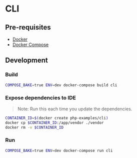 # CLI

## Pre-requisites
* [Docker](https://docs.docker.com/get-started/get-docker/)
* [Docker Compose](https://docs.docker.com/compose/)

## Development
### Build
```bash
COMPOSE_BAKE=true ENV=dev docker-compose build cli
```

### Expose dependencies to IDE
> Note: Run this each time you update the dependencies.

```bash
CONTAINER_ID=$(docker create php-examples/cli)
docker cp $CONTAINER_ID:/app/vendor ./vendor
docker rm -v $CONTAINER_ID
```

### Run
```bash
COMPOSE_BAKE=true ENV=dev docker-compose run cli
```